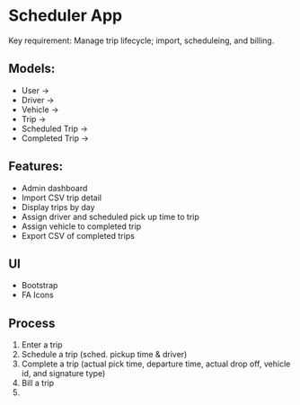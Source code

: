 # Scheduler App

Key requirement: Manage trip lifecycle; import, scheduleing, and billing.

## Models:

- User ->
- Driver ->
- Vehicle ->
- Trip ->
- Scheduled Trip ->
- Completed Trip ->

## Features:

- Admin dashboard
- Import CSV trip detail
- Display trips by day
- Assign driver and scheduled pick up time to trip
- Assign vehicle to completed trip
- Export CSV of completed trips

## UI

- Bootstrap
- FA Icons

## Process

1. Enter a trip
2. Schedule a trip (sched. pickup time & driver)
3. Complete a trip (actual pick time, departure time, actual drop off, vehicle id, and signature type)
4. Bill a trip
5.
